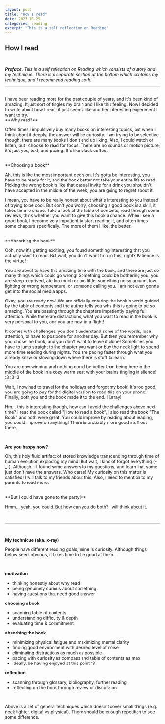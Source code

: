 ```yaml
---
layout: post
title: "How I read"
date: 2023-10-25
categories: reading
excerpt: "This is a self reflection on Reading"
---
```


## How I read

<br />

<i>**Preface**. This is a self reflection on Reading which consists of a story and my technique.
There is a separate section at the bottom which contains my technique, and I recommend reading
both.</i>

---

<br />
I have been reading more for the past couple of years, and it's been kind of amazing. It just sort
of tingles my brain and I like this feeling. Now I decided to write about how I read; it just seems
like another interesting experiment I want to try.

<br />
**Why read?**

Often times I impulsively buy many books on interesting topics, but when I think about
it deeply, the answer will be curiosity. I am trying to be selective though, there are many books I
don't end up liking. Also, I could watch or listen, but I choose to read for focus. There are no
sounds or motion picture; it's just you, text, and pacing. It's like black coffee.

<br />
**Choosing a book**

Ah, this is like the most important decision. It's gotta be interesting, you have to be ready for
it, and the book better not take your entire life to read. Picking the wrong
book is like that casual invite for a drink you shouldn't have accepted in the middle of the week,
you are going to regret about it.

I mean, you have to be really honest about what's interesting to you instead of trying to be cool.
But don't you worry, choosing a good book is a skill, it takes time to shape. Take a look at the
table of contents, read through some reviews, think whether you want to give this book a chance.
When I see a good book, I become very impatient to start reading it, and often times some chapters
specifically. The more of them I like, the better.

<br />
**Absorbing the book**

Ooh, now it's getting exciting; you found something interesting that you actually want to
read. But wait, you don't want to ruin this, right? Patience is the virtue!

You are about to have this amazing time with the book, and there are just so many things which could
go wrong! Something could be bothering you, you are sleep-deprived, ate too
much or too little, something noisy around, low lighting or wrong temperature, or someone calling
you. I am not even gonna get into the social media apps.

Okay, you are ready now! We are officially entering the book's world guided by the table of contents
and the author tells you why this is going to be so amazing. You are passing through the
chapters impatiently paying full attention. While there are distractions, what you want to read in
the book is very personal to you, and you are now in a flight!

It comes with challenges: you don't understand some of the words, lose attention, or
have to postpone for another day. But then you remember why you chose the book, and you don't
want to leave it alone! Sometimes you have to jump straight to the chapter you want or buy the neck
light to spend more time reading during nights. You are pacing faster through what you already knew
or slowing down where there is stuff to learn.

You are now winning and nothing could be better than being here in the middle of the book in a cozy
warm seat with your brains tingling in silence! :3 :3 :3

Wait, I now had to travel for the holidays and forgot my book! It's too good, you are going to pay
for the digital version to read this on your phone! Finally, both you and the book made it to the
end. Hurray!

Hm... this is interesting though, how can I avoid the challenges above next time? I read the book
called "How to read a book", I also read the book "The Book" and both were great. You could improve
by reading about reading, you could improve on anything! There is probably more good stuff out
there.

<br />

**Are you happy now?**

Oh, this holy fluid artifact of stored knowledge transcending through time of human evolution
exploding my mind! But wait, I kind of forgot everything (-_-). Although... I found some
answers to my questions, and learn that some just don't have the answers. Who cares! My
curiosity on this matter is satisfied! I will talk to my friends about this. Also, I need to mention
to my parents to read more.

<br />
**But I could have gone to the party!**

Hmm... yeah, you could. But how can you do both? I will think about it.

<br />

---

<br />

**My technique (aka. x-ray)**

People have different reading goals; mine is curiosity. Although things below seem obvious,
it takes time to be good at them.

<br />

**motivation**

- thinking honestly about why read
- being genuinely curious about something
- having questions that need good answer

**choosing a book**

- scanning table of contents
- understanding difficulty & depth
- evaluating time & commitment

**absorbing the book**

- minimizing physical fatigue and maximizing mental clarity
- finding good environment with desired level of noise
- eliminating distractions as much as possible
- pacing with curiosity as compass and table of contents as map
- ideally, be having enjoyed at this point :3

**reflection**

- scanning through glossary, bibliography, further reading
- reflecting on the book through review or discussion

<br />

Above is a set of general techniques which doesn't cover small things (e.g. neck lighter, digital vs
physical). There should be enough repetition to see some difference.
